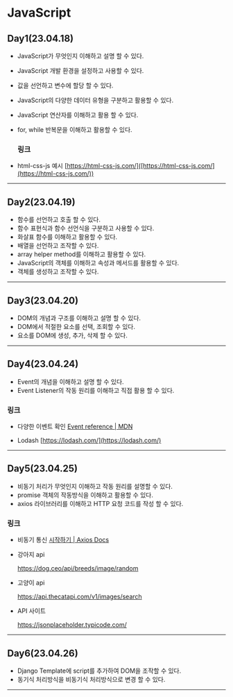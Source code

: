 # JavaScript

## Day1(23.04.18)

* JavaScript가 무엇인지 이해하고 설명 할 수 있다.

* JavaScript 개발 환경을 설정하고 사용할 수 있다.

* 값을 선언하고 변수에 할당 할 수 있다.

* JavaScript의 다양한 데이터 유형을 구분하고 활용할 수 있다.

* JavaScript 연산자를 이해하고 활용 할 수 있다.

* for, while 반복문을 이해하고 활용할 수 있다.
  
  ### 링크

* html-css-js 예시
  [https://html-css-js.com/]([https://html-css-js.com/](https://html-css-js.com/))

---

## Day2(23.04.19)

* 함수를 선언하고 호출 할 수 있다.
* 함수 표현식과 함수 선언식을 구분하고 사용할 수 있다.
* 화살표 함수를 이해하고 활용할 수 있다.
* 배열을 선언하고 조작할 수 있다.
* array helper method를 이해하고 활용할 수 있다.
* JavaScript의 객체를 이해하고 속성과 메서드를 활용할 수 있다.
* 객체를 생성하고 조작할 수 있다.

---

## Day3(23.04.20)

* DOM의 개념과 구조를 이해하고 설명 할 수 있다.
* DOM에서 적절한 요소를 선택, 조회할 수 있다.
* 요소를 DOM에 생성, 추가, 삭제 할 수 있다.

---

## Day4(23.04.24)

* Event의 개념을 이해하고 설명 할 수 있다.
* Event Listener의 작동 원리를 이해하고 직접 활용 할 수 있다.

### 링크

* 다양한 이벤트 확인
  [Event reference | MDN](https://developer.mozilla.org/en-US/docs/Web/Events)

* Lodash
  [https://lodash.com/](https://lodash.com/)

---

## Day5(23.04.25)

* 비동기 처리가 무엇인지 이해하고 작동 원리를 설명할 수 있다.
* promise 객체의 작동방식을 이해하고 활용할 수 있다.
* axios 라이브러리를 이해하고 HTTP 요청 코드를 작성 할 수 있다.

### 링크

* 비동기 통신
  [시작하기 | Axios Docs](https://axios-http.com/kr/docs/intro)

* 강아지 api
  
  https://dog.ceo/api/breeds/image/random

* 고양이 api
  
  https://api.thecatapi.com/v1/images/search

* API 사이트
  
  https://jsonplaceholder.typicode.com/

---

## Day6(23.04.26)

* Django Template에 script를 추가하여 DOM을 조작할 수 있다.
* 동기식 처리방식을 비동기식 처리방식으로 변경 할 수 있다.

---

